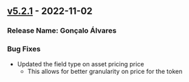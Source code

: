 ## [v5.2.1](https://github.com/provenance-io/explorer-service/releases/tag/v5.2.1) - 2022-11-02
### Release Name: Gonçalo Álvares

### Bug Fixes
* Updated the field type on asset pricing price
    * This allows for better granularity on price for the token
